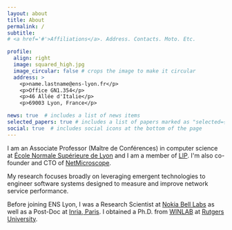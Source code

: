 ```yaml
---
layout: about
title: About
permalink: /
subtitle: 
# <a href='#'>Affiliations</a>. Address. Contacts. Moto. Etc.

profile:
  align: right
  image: squared_high.jpg
  image_circular: false # crops the image to make it circular
  address: >
    <p>name.lastname@ens-lyon.fr</p>
    <p>Office GN1.354</p>
    <p>46 Allée d'Italie</p>
    <p>69003 Lyon, France</p>

news: true  # includes a list of news items
selected_papers: true # includes a list of papers marked as "selected={true}"
social: true  # includes social icons at the bottom of the page
---
```


I am an Associate Professor (Maître de Conférences) in computer science at [École Normale Supérieure de Lyon](http://ens-lyon.fr)  and I am a member of [LIP](http://www.ens-lyon.fr/LIP/). I'm also co-founder and CTO of [NetMicroscope](https://netmicroscope.com).

My research focuses broadly on leveraging emergent technologies to engineer software systems designed to measure and improve network
service performance.

Before joining ENS Lyon, I was a Research Scientist at [Nokia Bell Labs](https://www.bell-labs.com) as well as a Post-Doc at [Inria, Paris](https://mimove.inria.fr/). I obtained a Ph.D. from [WINLAB](http://www.winlab.rutgers.edu/) at [Rutgers University](https://www.rutgers.edu).

<!-- Write your biography here. Tell the world about yourself. Link to your favorite [subreddit](http://reddit.com). You can put a picture in, too. The code is already in, just name your picture `prof_pic.jpg` and put it in the `img/` folder.

Put your address / P.O. box / other info right below your picture. You can also disable any these elements by editing `profile` property of the YAML header of your `_pages/about.md`. Edit `_bibliography/papers.bib` and Jekyll will render your [publications page](/al-folio/publications/) automatically.

Link to your social media connections, too. This theme is set up to use [Font Awesome icons](http://fortawesome.github.io/Font-Awesome/) and [Academicons](https://jpswalsh.github.io/academicons/), like the ones below. Add your Facebook, Twitter, LinkedIn, Google Scholar, or just disable all of them. -->
